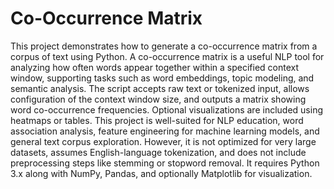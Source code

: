 # Co-Occurrence Matrix

This project demonstrates how to generate a co-occurrence matrix from a corpus of text using Python. A co-occurrence matrix is a useful NLP tool for analyzing how often words appear together within a specified context window, supporting tasks such as word embeddings, topic modeling, and semantic analysis. The script accepts raw text or tokenized input, allows configuration of the context window size, and outputs a matrix showing word co-occurrence frequencies. Optional visualizations are included using heatmaps or tables. This project is well-suited for NLP education, word association analysis, feature engineering for machine learning models, and general text corpus exploration. However, it is not optimized for very large datasets, assumes English-language tokenization, and does not include preprocessing steps like stemming or stopword removal. It requires Python 3.x along with NumPy, Pandas, and optionally Matplotlib for visualization.
